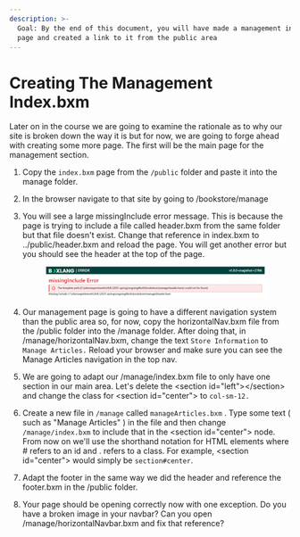 ```yaml
---
description: >-
  Goal: By the end of this document, you will have made a management index.bxm
  page and created a link to it from the public area
---
```


# Creating The Management Index.bxm

Later on in the course we are going to examine the rationale as to why our site is broken down the way it is but for now, we are going to forge ahead with creating some more page. The first will be the main page for the management section.&#x20;

1. Copy the `index.bxm` page from the `/public` folder and paste it into the manage folder.
2. In the browser navigate to that site by going to /bookstore/manage
3.  You will see a large missingInclude error message. This is because the page is trying to include a file called header.bxm from the same folder but that file doesn't exist. Change that reference in index.bxm to ../public/header.bxm and reload the page. You will get another error but you should see the header at the top of the page.&#x20;

    <figure><img src="../.gitbook/assets/image (1) (1) (1) (1) (1) (1) (1) (1) (1) (1) (1).png" alt=""><figcaption></figcaption></figure>


4. Our management page is going to have a different navigation system than the public area so, for now, copy the horizontalNav.bxm file from the /public folder into the /manage folder. After doing that, in /manage/horizontalNav.bxm, change the text `Store Information` to `Manage Articles.` Reload your browser and make sure you can see the Manage Articles navigation in the top nav.&#x20;
5. We are going to adapt our /manage/index.bxm file to only have one section in our main area. Let's delete the \<section id="left">\</section>  and change the class for \<section id="center"> to `col-sm-12.`&#x20;
6. Create a new file in `/manage` called `manageArticles.bxm` . Type some text ( such as "Manage Articles" ) in the file and then change `/manage/index.bxm` to include that in the \<section id="center"> node. From now on we'll use the shorthand notation for HTML elements where # refers to an id and . refers to a class. For example, \<section id="center"> would simply be `section#center`.&#x20;
7. Adapt the footer in the same way we did the header and reference the footer.bxm in the /public folder.&#x20;
8. Your page should be opening correctly now with one exception. Do you have a broken image in your navbar? Can you open /manage/horizontalNavbar.bxm and fix that reference?
